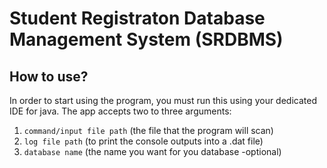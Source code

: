 # Student Registraton Database Management System (SRDBMS)

## How to use?
In order to start using the program, you must run this using your dedicated IDE for java.
The app accepts two to three arguments:

1. `command/input file path` (the file that the program will scan)
2. `log file path` (to print the console outputs into a .dat file)
3. `database name` (the name you want for you database -optional)

